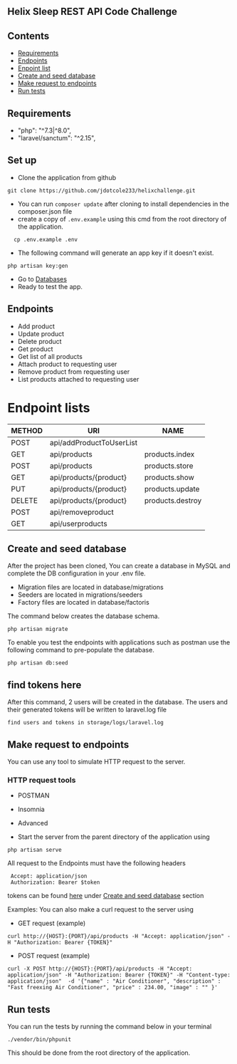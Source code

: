 ## Helix Sleep REST API Code Challenge

## Contents
* [Requirements](#requirements)
* [Endpoints](#endpoints)
* [Enpoint list](#endpoint-lists)
* [Create and seed database](#create-and-seed-database)
* [Make request to endpoints](#make-request-to-endpoints)
* [Run tests](#run-test)

## Requirements
* "php": "^7.3|^8.0",
* "laravel/sanctum": "^2.15",

## Set up
* Clone the application from github
```
git clone https://github.com/jdotcole233/helixchallenge.git
```
* You can run ```composer update``` after cloning to install dependencies in the composer.json file
* create a copy  of ```.env.example``` using this cmd from the root directory of the application.
```
  cp .env.example .env
```
* The following command will generate an app key if it doesn't exist.
```
php artisan key:gen
```

* Go to [Databases](#create-and-seed-database)
* Ready to test the app.


## Endpoints
- Add product  
- Update product
- Delete product
- Get product
- Get list of all products
- Attach product to requesting user
- Remove product from requesting user
- List products attached to requesting user

# Endpoint lists 

|  METHOD | URI | NAME
|---------|-----|------------------------------
|  POST | api/addProductToUserList | 
|  GET  |  api/products |  products.index
|  POST | api/products |  products.store
|  GET | api/products/{product} | products.show
|  PUT | api/products/{product} | products.update
|  DELETE | api/products/{product} | products.destroy
|  POST | api/removeproduct | 
|  GET | api/userproducts | 

## Create and seed database

After the project has been cloned, You can create a database in MySQL and complete the DB configuration in your .env file.

- Migration files are located in database/migrations
- Seeders are located in migrations/seeders
- Factory files are located in database/factoris

The command below creates the database schema.
```
php artisan migrate
```
To enable you test the endpoints with applications such as postman use the following command to pre-populate the database.
```
php artisan db:seed
```

## find tokens here
After this command, 2 users will be created in the database. The users and their generated tokens will be written to laravel.log file
```
find users and tokens in storage/logs/laravel.log
```


## Make request to endpoints

You can use any tool to simulate HTTP request to the server.

### HTTP request tools
- POSTMAN
- Insomnia
- Advanced


- Start the server from the parent directory of the application using 

```
php artisan serve
```

All request to the Endpoints must have the following headers

```
 Accept: application/json
 Authorization: Bearer $token
```
tokens can be found [here](#find-tokens-here) under [Create and seed database](#create-and-seed-database) section

Examples: You can also make a curl request to the server using

- GET request (example)
```
curl http://{HOST}:{PORT}/api/products -H "Accept: application/json" -H "Authorization: Bearer {TOKEN}"
```

- POST request (example)

```
curl -X POST http://{HOST}:{PORT}/api/products -H "Accept: application/json" -H "Authorization: Bearer {TOKEN}" -H "Content-type: application/json"  -d '{"name" : "Air Conditioner", "description" : "Fast freexing Air Conditioner", "price" : 234.00, "image" : "" }'
```



## Run tests

You can run the tests by running the command below in your terminal 
```
./vendor/bin/phpunit
```
This should be done from the root directory of the application.

